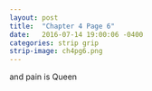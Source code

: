 ```yaml
---
layout: post
title:  "Chapter 4 Page 6"
date:   2016-07-14 19:00:06 -0400
categories: strip grip
strip-image: ch4pg6.png
---
```

and pain is Queen 
